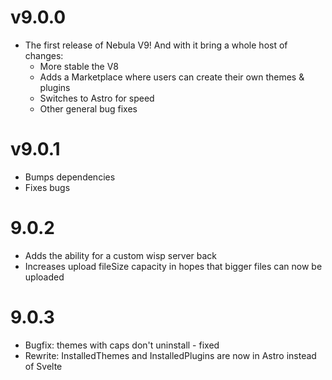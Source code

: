 # v9.0.0

- The first release of Nebula V9! And with it bring a whole host of changes:
  - More stable the V8
  - Adds a Marketplace where users can create their own themes & plugins
  - Switches to Astro for speed
  - Other general bug fixes

# v9.0.1

- Bumps dependencies
- Fixes bugs

# 9.0.2

- Adds the ability for a custom wisp server back
- Increases upload fileSize capacity in hopes that bigger files can now be uploaded

# 9.0.3

- Bugfix: themes with caps don't uninstall - fixed
- Rewrite: InstalledThemes and InstalledPlugins are now in Astro instead of Svelte
